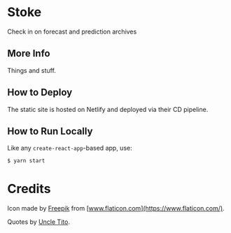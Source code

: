 # Stoke

Check in on forecast and prediction archives

## More Info

Things and stuff.

## How to Deploy

The static site is hosted on Netlify and deployed via their CD pipeline.

## How to Run Locally

Like any `create-react-app`-based app, use:

```sh
$ yarn start
```

# Credits

Icon made by [Freepik](https://www.flaticon.com/authors/freepik) from [www.flaticon.com](https://www.flaticon.com/).

Quotes by [Uncle Tito](https://rocketpower.fandom.com/wiki/Tito_Makani).
